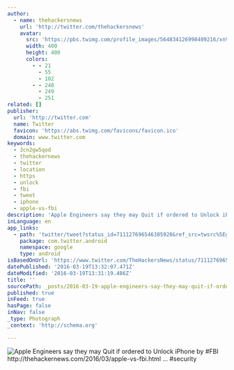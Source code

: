 ```yaml
---
author:
  - name: thehackersnews
    url: 'http://twitter.com/thehackersnews'
    avatar:
      src: 'https://pbs.twimg.com/profile_images/564834126998409216/xn9qZpYu_400x400.png'
      width: 400
      height: 400
      colors:
        - - 21
          - 55
          - 102
        - - 248
          - 249
          - 251
related: []
publisher:
  url: 'http://twitter.com'
  name: Twitter
  favicon: 'https://abs.twimg.com/favicons/favicon.ico'
  domain: www.twitter.com
keywords:
  - 3cn2gw5qod
  - thehackernews
  - twitter
  - location
  - https
  - unlock
  - fbi
  - tweet
  - iphone
  - apple-vs-fbi
description: 'Apple Engineers say they may Quit if ordered to Unlock iPhone by #FBI http://thehackernews.com/2016/03/apple-vs-fbi.html ... #security'
inLanguage: en
app_links:
  - path: 'twitter/tweet?status_id=711127696546385920&ref_src=twsrc%5Egoogle%7Ctwcamp%5Eandroidseo%7Ctwgr%5Estatus%7Ctwterm%5E711127696546385920'
    package: com.twitter.android
    namespace: google
    type: android
isBasedOnUrl: 'https://www.twitter.com/TheHackersNews/status/711127696546385920?ref_src=twsrc%5Egoogle%7Ctwcamp%5Eserp%7Ctwgr%5Etweet'
datePublished: '2016-03-19T13:32:07.471Z'
dateModified: '2016-03-19T13:31:19.486Z'
title: ''
sourcePath: _posts/2016-03-19-apple-engineers-say-they-may-quit-if-ordered-to-unlock-iphon.md
published: true
inFeed: true
hasPage: false
inNav: false
_type: Photograph
_context: 'http://schema.org'

---
```

![Apple Engineers say they may Quit if ordered to Unlock iPhone by #FBI http://thehackernews.com/2016/03/apple-vs-fbi.html ... #security](https://pbs.twimg.com/media/Cd5u3zjW4AAXypW.jpg:large)